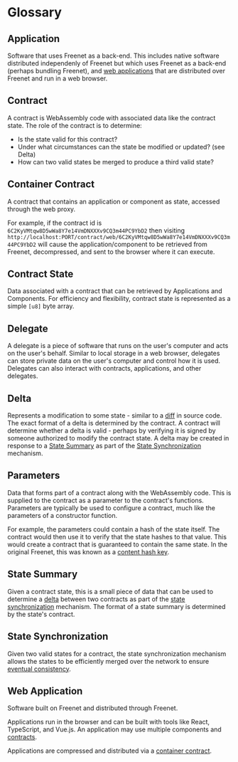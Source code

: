 # Glossary

## Application

Software that uses Freenet as a back-end. This includes native software
distributed independenly of Freenet but which uses Freenet as a back-end
(perhaps bundling Freenet), and [web applications](glossary#web-application)
that are distributed over Freenet and run in a web browser.

## Contract

A contract is WebAssembly code with associated data like the contract state. The
role of the contract is to determine:

- Is the state valid for this contract?
- Under what circumstances can the state be modified or updated? (see Delta)
- How can two valid states be merged to produce a third valid state?

## Container Contract

A contract that contains an application or component as state, accessed through
the web proxy.

For example, if the contract id is
`6C2KyVMtqw8D5wWa8Y7e14VmDNXXXv9CQ3m44PC9YbD2` then visiting
`http://localhost:PORT/contract/web/6C2KyVMtqw8D5wWa8Y7e14VmDNXXXv9CQ3m44PC9YbD2`
will cause the application/component to be retrieved from Freenet, decompressed,
and sent to the browser where it can execute.

## Contract State

Data associated with a contract that can be retrieved by Applications and
Components. For efficiency and flexibility, contract state is represented as a
simple `[u8]` byte array.

## Delegate

A delegate is a piece of software that runs on the user's computer and acts on
the user's behalf. Similar to local storage in a web browser, delegates can
store private data on the user's computer and control how it is used. Delegates
can also interact with contracts, applications, and other delegates.

## Delta

Represents a modification to some state - similar to a
[diff](https://en.wikipedia.org/wiki/Diff) in source code. The exact format of a
delta is determined by the contract. A contract will determine whether a delta
is valid - perhaps by verifying it is signed by someone authorized to modify the
contract state. A delta may be created in response to a [State
Summary](glossary.md#state-summary) as part of the [State
Synchronization](glossary.md#state-synchronization) mechanism.

## Parameters

Data that forms part of a contract along with the WebAssembly code. This is
supplied to the contract as a parameter to the contract's functions. Parameters
are typically be used to configure a contract, much like the parameters of a
constructor function.

For example, the parameters could contain a hash of the state itself. The
contract would then use it to verify that the state hashes to that value. This
would create a contract that is guaranteed to contain the same state. In the
original Freenet, this was known as a [content hash
key](<http://justsolve.archiveteam.org/wiki/Content_Hash_Key_(Freenet)>).

## State Summary

Given a contract state, this is a small piece of data that can be used to
determine a [delta](glossary.md#delta) between two contracts as part of the
[state synchronization](glossary.md#state-synchronization) mechanism. The format
of a state summary is determined by the state's contract.

## State Synchronization

Given two valid states for a contract, the state synchronization mechanism
allows the states to be efficiently merged over the network to ensure [eventual
consistency](https://en.wikipedia.org/wiki/Eventual_consistency).

## Web Application

Software built on Freenet and distributed through Freenet.

Applications run in the browser and can be built with tools like React,
TypeScript, and Vue.js. An application may use multiple components and
[contracts](glossary.md#contract).

Applications are compressed and distributed via a [container
contract](glossary.md#container-contract).
